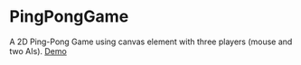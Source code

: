 # PingPongGame
A 2D Ping-Pong Game using canvas element with three players (mouse and two AIs). [Demo](https://riteshkukreja.github.io/PingPongGame)
